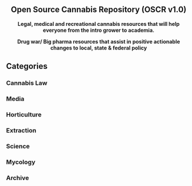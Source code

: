 ## <div align="center">Open Source Cannabis Repository (OSCR v1.0)</div>

**<div align="center">Legal, medical and recreational cannabis resources that will help everyone from the intro grower to academia.</div>**

**<div align="center">Drug war/ Big pharma resources that assist in positive actionable changes to local, state & federal policy</div>**

## Categories

### Cannabis Law

### Media

### Horticulture

### Extraction

### Science

### Mycology

### Archive
